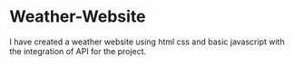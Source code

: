 # Weather-Website
I have created a weather website using html css and basic javascript with the integration of API for the project.
